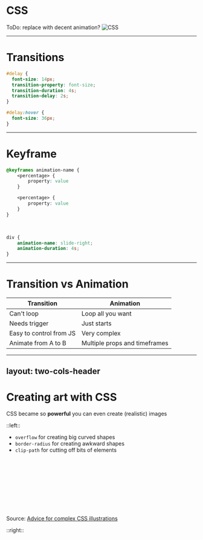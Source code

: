 # CSS <MarkerCss />

ToDo: replace with decent animation?
![CSS](https://media.giphy.com/media/yYSSBtDgbbRzq/giphy.gif)


---

# Transitions <MarkerCss />

```css
#delay {
  font-size: 14px;
  transition-property: font-size;
  transition-duration: 4s;
  transition-delay: 2s;
}

#delay:hover {
  font-size: 36px;
}
```

---

# Keyframe <MarkerCss />

```css
@keyframes animation-name {
    <percentage> {
        property: value
    }

    <percentage> {
        property: value
    }
}
```

<br />

```css
div {
    animation-name: slide-right;
    animation-duration: 4s;
}
```

---

# Transition vs Animation <MarkerCss />

| **Transition** | **Animation** |
| --- | --- |
| Can't loop | Loop all you want |
| Needs trigger | Just starts |
| Easy to control from JS | Very complex |
| Animate from A to B | Multiple props and timeframes |


---
layout: two-cols-header
---

# Creating art with CSS <MarkerCss />


CSS became so **powerful** you can even create (realistic) images

::left::

- `overflow` for creating big curved shapes
- `border-radius` for creating awkward shapes
- `clip-path` for cutting off bits of elements

<br /><br /><br /><br /><br /><br /><br /><br />

Source: [Advice for complex CSS illustrations](https://css-tricks.com/advice-for-complex-css-illustrations/)

::right::

<div class="ml-8">
    <Tweet id="1255207715137339396" scale="0.55" />
</div>
